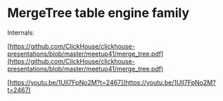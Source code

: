 # MergeTree table engine family
 
Internals:

[https://github.com/ClickHouse/clickhouse-presentations/blob/master/meetup41/merge_tree.pdf](https://github.com/ClickHouse/clickhouse-presentations/blob/master/meetup41/merge_tree.pdf)

[https://youtu.be/1UIl7FpNo2M?t=2467](https://youtu.be/1UIl7FpNo2M?t=2467)
  